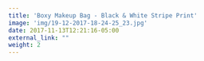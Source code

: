 ```yaml
---
title: 'Boxy Makeup Bag - Black & White Stripe Print'
image: 'img/19-12-2017-18-24-25_23.jpg'
date: 2017-11-13T12:21:16-05:00
external_link: ""
weight: 2
---
```


